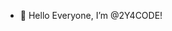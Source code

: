 - 👋 Hello Everyone, I’m @2Y4CODE!
<!--- 👀 I’m interested in Coding and Programming...
- 🌱 I’m currently learning HTML, CSS, and Javascript...
- 💞️ I’m looking to collaborate with 1Y6C0DE...
- 📫 To reach me, go to my website called Pet-Ever...
--->

<!---
2Y4CODE/2Y4CODE is a ✨ special ✨ repository because its `README.md` (this file) appears on your GitHub profile.
You can click the Preview link to take a look at your changes.
--->
